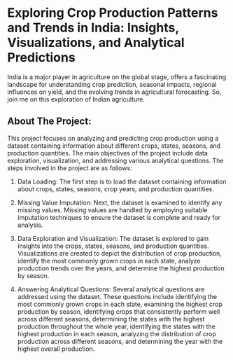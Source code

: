 # Exploring Crop Production Patterns and Trends in India: Insights, Visualizations, and Analytical Predictions
India is a major player in agriculture on the global stage, offers a fascinating landscape for understanding crop prediction, seasonal impacts, regional influences on yield, and the evolving trends in agricultural forecasting.
So, join me on this exploration of Indian agriculture.







## About The Project: 

This project focuses on analyzing and predicting crop production using a dataset containing information about different crops, states, seasons, and production quantities. The main objectives of the project include data exploration, visualization, and addressing various analytical questions. The steps involved in the project are as follows:

1. Data Loading: The first step is to load the dataset containing information about crops, states, seasons, crop years, and production quantities.

2. Missing Value Imputation: Next, the dataset is examined to identify any missing values. Missing values are handled by employing suitable imputation techniques to ensure the dataset is complete and ready for analysis.

3. Data Exploration and Visualization: The dataset is explored to gain insights into the crops, states, seasons, and production quantities. Visualizations are created to depict the distribution of crop production, identify the most commonly grown crops in each state, analyze production trends over the years, and determine the highest production by season.

4. Answering Analytical Questions: Several analytical questions are addressed using the dataset. These questions include identifying the most commonly grown crops in each state, examining the highest crop production by season, identifying crops that consistently perform well across different seasons, determining the states with the highest production throughout the whole year, identifying the states with the highest production in each season, analyzing the distribution of crop production across different seasons, and determining the year with the highest overall production.

